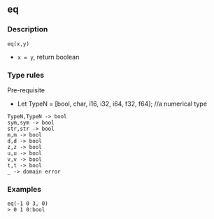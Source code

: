 ## eq

### Description

`eq(x,y)`

- `x = y`, return boolean

### Type rules

Pre-requisite
- Let TypeN = [bool, char, i16, i32, i64, f32, f64]; //a numerical type

```
TypeN,TypeN -> bool
sym,sym -> bool
str,str -> bool
m,m -> bool
d,d -> bool
z,z -> bool
u,u -> bool
v,v -> bool
t,t -> bool
_ -> domain error
```

### Examples

```
eq(-1 0 3, 0)
> 0 1 0:bool
```
